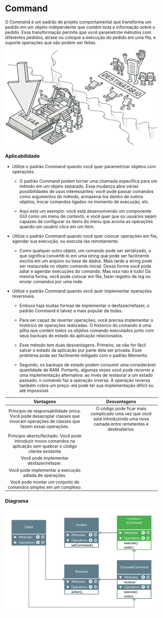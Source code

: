 # Command

O Command é um padrão de projeto comportamental que transforma um pedido em um objeto independente que contém toda a informação sobre o pedido. Essa transformação permite que você parametrize métodos com diferentes pedidos, atrase ou coloque a execução do pedido em uma fila, e suporte operações que não podem ser feitas.

![command_ilustration](./command-pt-br.png)

### Aplicabilidade

- Utilize o padrão Command quando você quer parametrizar objetos com operações.
    
    - O padrão Command podem tornar uma chamada específica para um método em um objeto separado. Essa mudança abre várias possibilidades de usos interessantes: você pode passar comandos como argumentos do método, armazená-los dentro de outros objetos, trocar comandos ligados no momento de execução, etc.

    - Aqui está um exemplo: você está desenvolvendo um componente GUI como um menu de contexto, e você quer que os usuários sejam capazes de configurar os items do menu que aciona as operações quando um usuário clica em um item.

- Utilize o padrão Command quando você quer colocar operações em fila, agendar sua execução, ou executá-las remotamente.

    - Como qualquer outro objeto, um comando pode ser serializado, o que significa convertê-lo em uma string que pode ser facilmente escrita em um arquivo ou base de dados. Mais tarde a string pode ser restaurada no objeto comando inicial. Dessa forma você pode adiar e agendar execuções do comando. Mas isso não é tudo! Da mesma forma, você pode colocar em fila, fazer registro de log ou enviar comandos por uma rede.

- Utilize o padrão Command quando você quer implementar operações reversíveis.

    - Embora haja muitas formas de implementar o desfazer/refazer, o padrão Command é talvez a mais popular de todas.

    - Para ser capaz de reverter operações, você precisa implementar o histórico de operações realizadas. O histórico do comando é uma pilha que contém todos os objetos comando executados junto com seus backups do estado da aplicação relacionados.

    - Esse método tem duas desvantagens. Primeiro, se não for fácil salvar o estado da aplicação por parte dela ser privada. Esse problema pode ser facilmente mitigado com o padrão Memento.

    - Segundo, os backups de estado podem consumir uma considerável quantidade de RAM. Portanto, algumas vezes você pode recorrer a uma implementação alternativa: ao invés de restaurar a um estado passado, o comando faz a operação inversa. A operação reversa também cobra um preço: ela pode ter sua implementação difícil ou até impossível.

|Vantagens|Desvantagens|
|:---:|:---:|
|Princípio de responsabilidade única. Você pode desacoplar classes que invocam operações de classes que fazem essas operações.|O código pode ficar mais complicado uma vez que você está introduzindo uma nova camada entre remetentes e destinatários.|
|Princípio aberto/fechado. Você pode introduzir novos comandos na aplicação sem quebrar o código cliente existente||
|Você pode implementar desfazer/refazer.||
|Você pode implementar a execução adiada de operações.||
|Você pode montar um conjunto de comandos simples em um complexo.||

### Diagrama

![command_diagram](./Command.png)



